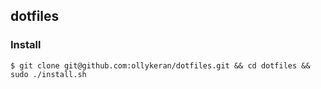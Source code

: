 ## dotfiles

### Install
```
$ git clone git@github.com:ollykeran/dotfiles.git && cd dotfiles && sudo ./install.sh
